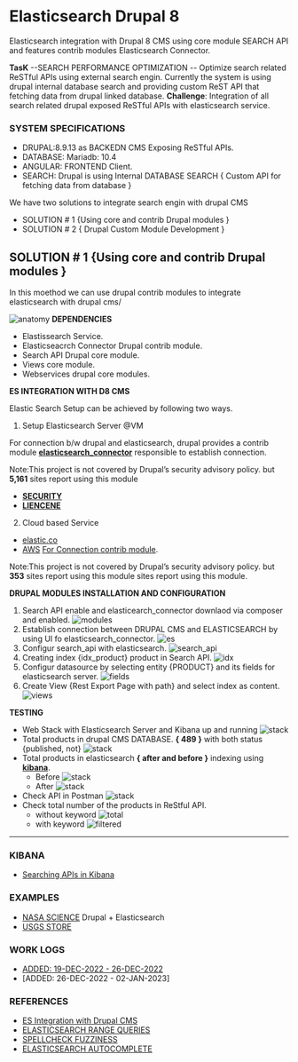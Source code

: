 # Elasticsearch Drupal 8

Elasticsearch integration with Drupal 8 CMS using core module SEARCH API and features contrib modules Elasticsearch Connector.

**TasK** --SEARCH PERFORMANCE OPTIMIZATION --
Optimize search related ReSTful APIs using external search engin. Currently the system is using drupal internal database search and providing custom ReST API that fetching data from drupal linked database.
**Challenge**: Integration of all search related drupal exposed ReSTful APIs with elasticsearch service.

### SYSTEM SPECIFICATIONS

- DRUPAL:8.9.13 as BACKEDN CMS Exposing ReSTful APIs.
- DATABASE: Mariadb: 10.4
- ANGULAR: FRONTEND Client.
- SEARCH: Drupal is using Internal DATABASE SEARCH { Custom API for fetching data from database }

We have two solutions to integrate search engin with drupal CMS

- SOLUTION # 1 {Using core and contrib Drupal modules }
- SOLUTION # 2 { Drupal Custom Module Development }

## SOLUTION # 1 {Using core and contrib Drupal modules }

In this moethod we can use drupal contrib modules to integrate elasticsearch with drupal cms/

![anatomy](https://github.com/arsibux/elasticsearch-drupal/blob/main/_draw/anatomy.png)
**DEPENDENCIES**

- Elastissearch Service.
- Elasticseacrch Connector Drupal contrib module.
- Search API Drupal core module.
- Views core module.
- Webservices drupal core modules.

**ES INTEGRATION WITH D8 CMS**

Elastic Search Setup can be achieved by following two ways.

1. Setup Elasticsearch Server @VM

For connection b/w drupal and elasticsearch, drupal provides a contrib module [**elasticsearch_connector**](https://www.drupal.org/project/elasticsearch_connector) responsible to establish connection.

Note:This project is not covered by Drupal’s security advisory policy.
but **5,161** sites report using this module

- [**SECURITY**](https://github.com/arsibux/elasticsearch-drupal/blob/main/_progress/SECURITY.md)
- [**LIENCENE**](https://github.com/arsibux/elasticsearch-drupal/blob/main/_progress/LICENSE.md)

2. Cloud based Service

- [elastic.co](https://www.elastic.co/cloud/)
- [AWS](https://aws.amazon.com/marketplace/pp/prodview-voru33wi6xs7k)
  [For Connection contrib module](https://www.drupal.org/project/elasticsearch_aws_connector).

Note:This project is not covered by Drupal’s security advisory policy.
but **353** sites report using this module sites report using this module.

**DRUPAL MODULES INSTALLATION AND CONFIGURATION**

1. Search API enable and elasticearch_connector downlaod via composer and enabled.
   ![modules](https://github.com/arsibux/elasticsearch-drupal/blob/main/images/steps/es_enabled.png)
2. Establish connection between DRUPAL CMS and ELASTICSEARCH by using UI fo elasticsearch_connector.
   ![es](https://github.com/arsibux/elasticsearch-drupal/blob/main/images/steps/es.png)
3. Configur search_api with elasticsearch.
   ![search_api](https://github.com/arsibux/elasticsearch-drupal/blob/main/images/steps/search_api.png)
4. Creating index {idx_product} product in Search API.
   ![idx](https://github.com/arsibux/elasticsearch-drupal/blob/main/images/steps/idx.png)
5. Configur datasource by selecting entity {PRODUCT} and its fields for elasticsearch server.
   ![fields](https://github.com/arsibux/elasticsearch-drupal/blob/main/images/steps/idx.png)
6. Create View {Rest Export Page with path} and select index as content.
   ![views](https://github.com/arsibux/elasticsearch-drupal/blob/main/images/steps/view.png)

**TESTING**

- Web Stack with Elasticsearch Server and Kibana up and running
  ![stack](https://github.com/arsibux/elasticsearch-drupal/blob/main/images/testing/stack.png)
- Total products in drupal CMS DATABASE. **{ 489 }** with both status {published, not}
  ![stack](https://github.com/arsibux/elasticsearch-drupal/blob/main/images/testing/db.png)
- Total products in elasticsearch **{ after and before }** indexing using [**kibana**](https://github.com/arsibux/elasticsearch-drupal/blob/main/_progress/KIBANA.md).
  - Before ![stack](https://github.com/arsibux/elasticsearch-drupal/blob/main/images/testing/before.png)
  - After ![stack](https://github.com/arsibux/elasticsearch-drupal/blob/main/images/testing/after.png)
- Check API in Postman
  ![stack](https://github.com/arsibux/elasticsearch-drupal/blob/main/images/testing/postman.png)
- Check total number of the products in ReStful API.
  - without keyword
    ![total](https://github.com/arsibux/elasticsearch-drupal/blob/main/images/testing/total.png)
  - with keyword
    ![filtered](https://github.com/arsibux/elasticsearch-drupal/blob/main/images/testing/filtered.png)

<hr>

<!-- ## SOLUTION # 2 { Custom Development }

### NEW MODULE { zain_elasticsearch } -->

### KIBANA

- [Searching APIs in Kibana](https://github.com/arsibux/elasticsearch-drupal/blob/main/_progress/KIBANA.md)

### EXAMPLES

- [NASA SCIENCE](https://science.nasa.gov/) Drupal + Elasticsearch
- [USGS STORE](https://store.usgs.gov/)

### WORK LOGS

- [ADDED: 19-DEC-2022 - 26-DEC-2022](https://github.com/arsibux/elasticsearch-drupal/blob/main/_progress/26_DEC_TO_02_JAN.md)
- [ADDED: 26-DEC-2022 - 02-JAN-2023]

### REFERENCES

- [ES Integration with Drupal CMS](https://www.lullabot.com/articles/indexing-content-from-drupal-8-to-elasticsearch)
- [ELASTICSEARCH RANGE QUERIES](https://linuxhint.com/elasticsearch-range-query/)
- [SPELLCHECK FUZZINESS](https://engineering.empathy.co/spellcheck-in-elasticsearch/)
- [ELASTICSEARCH AUTOCOMPLETE](https://opster.com/guides/elasticsearch/how-tos/elasticsearch-auto-complete-guide/)

<!-- -[Video](https://opendistro.github.io/for-elasticsearch-docs/docs/elasticsearch/ux/)
- [Video](https://medium.com/quantyca/reviving-an-e-commerce-search-engine-using-elasticsearch-)
- [Video](https://www.youtube.com/watch?v=_h12KHPg_WE)
- [Video](https://www.youtube.com/watch?v=K-DWcM886Z4)
- [Video](https://www.youtube.com/watch?v=_h12KHPg_WE)
- [Video](https://www.youtube.com/watch?v=OoMZPU4EGrU)
- [Video](https://www.youtube.com/watch?v=FkxAfpvRrbc) -->
